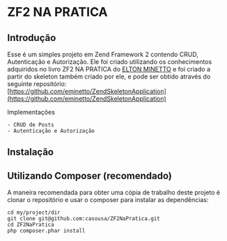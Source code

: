 ZF2  NA PRATICA
=======================

Introdução
------------
Esse é um simples projeto em Zend Framework 2 contendo CRUD, Autenticação e Autorização.
Ele foi criado utilizando os conhecimentos adquiridos no livro ZF2 NA PRATICA do [ELTON MINETTO](https://github.com/eminetto) e foi criado a partir do skeleton também criado por ele, e pode ser obtido através do seguinte repositório: [https://github.com/eminetto/ZendSkeletonApplication](https://github.com/eminetto/ZendSkeletonApplication)

Implementações

	- CRUD de Posts
	- Autenticação e Autorização
	

Instalação
------------

Utilizando Composer (recomendado)
----------------------------
A maneira recomendada para obter uma cópia de trabalho deste projeto é clonar o repositório
e usar o composer para instalar as dependências:

    cd my/project/dir
    git clone git@github.com:casousa/ZF2NaPratica.git
    cd ZF2NaPratica
    php composer.phar install


